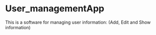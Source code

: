 # User_managementApp
This is a software for managing user information: (Add, Edit and Show information)
